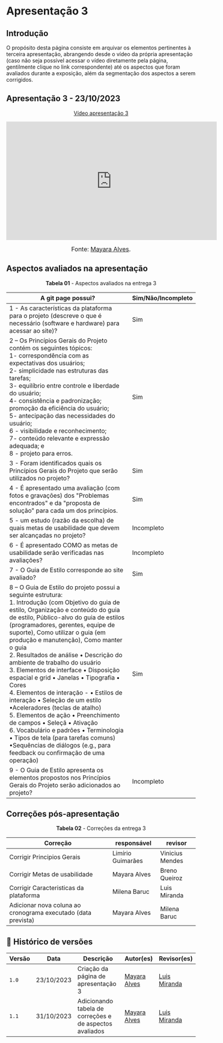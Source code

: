 # Apresentação 3

## Introdução

O propósito desta página consiste em arquivar os elementos pertinentes à terceira apresentação, abrangendo desde o vídeo da própria apresentação (caso não seja possível acessar o vídeo diretamente pela página, gentilmente clique no link correspondente) até os aspectos que foram avaliados durante a exposição, além da segmentação dos aspectos a serem corrigidos.

## Apresentação 3 - 23/10/2023

<p style="text-align: center"><a href="https://youtu.be/dz-av970OOI" target="blanket">Vídeo apresentação 3</a></p>

<p style="text-align: center"><iframe width="560" height="315" src="https://www.youtube.com/embed/dz-av970OOI?si=UVD38bPH_mv0brn1" title="YouTube video player" frameborder="0" allow="accelerometer; autoplay; clipboard-write; encrypted-media; gyroscope; picture-in-picture; web-share" allowfullscreen></iframe></p>

<font size="3"><p style="text-align: center">Fonte: [Mayara Alves](https://github/Mayara-tech).</p></font>

## Aspectos avaliados na apresentação

<p align="center"><b>Tabela 01</b> - Aspectos avaliados na entrega 3 </p>

A git page possui?  | Sim/Não/Incompleto
--------- | ------
1 - As características da plataforma para o projeto (descreve o que é necessário (software e hardware) para acessar ao site)? | Sim
2 –  Os Princípios Gerais do Projeto contém os seguintes tópicos:<br>1- correspondência com as expectativas dos usuários;<br>2- simplicidade nas estruturas das tarefas;<br>3- equilíbrio entre controle e liberdade do usuário;<br>4- consistência e padronização; promoção da eficiência do usuário;<br>5- antecipação das necessidades do usuário;<br>6 - visibilidade e reconhecimento;<br>7- conteúdo relevante e expressão adequada; e<br>8 - projeto para erros. | Sim
3 - Foram identificados quais os Princípios Gerais do Projeto que serão utilizados no projeto? | Sim
4 - É apresentado uma avaliação (com fotos e gravações) dos "Problemas encontrados" e da "proposta de solução" para cada um dos princípios. | Sim
5 - um estudo (razão da escolha) de quais metas de usabilidade que devem ser alcançadas no projeto? | Incompleto
6 - É apresentado COMO as metas de usabilidade serão verificadas nas avaliações?  | Incompleto
7 -  O Guia de Estilo corresponde ao site avaliado?  | Sim
8 – O Guia de Estilo do projeto possui a seguinte estrutura:<br> 1. Introdução (com Objetivo do guia de estilo, Organização e conteúdo do guia de estilo, Público-alvo do guia de estilos (programadores, gerentes, equipe de suporte), Como utilizar o guia (em produção e manutenção), Como manter o guia<br> 2. Resultados de análise • Descrição do ambiente de trabalho do usuário <br> 3. Elementos de interface • Disposição espacial e grid • Janelas • Tipografia • Cores <br> 4. Elementos de interação - • Estilos de interação • Seleção de um estilo •Aceleradores (teclas de atalho) <br> 5. Elementos de ação • Preenchimento de campos • Seleçã • Ativação<br> 6. Vocabulário e padrões • Terminologia • Tipos de tela (para tarefas comuns) •Sequências de diálogos (e.g., para feedback ou confirmação de uma operação) | Sim
9 - O Guia de Estilo apresenta os elementos propostos nos Princípios Gerais do Projeto serão adicionados ao projeto?| Incompleto

## Correções pós-apresentação
<p align="center"><b>Tabela 02</b> - Correções da entrega 3 </p>

Correção | responsável | revisor 
--------- | --------------- | ------
Corrigir Principios Gerais | Limírio Guimarães | Vinicius Mendes
Corrigir Metas de usabilidade| Mayara Alves | Breno Queiroz
Corrigir Caracteristicas da plataforma| Milena Baruc| Luis Miranda
Adicionar nova coluna ao cronograma executado (data prevista)| Mayara Alves| Milena Baruc

## 📑 Histórico de versões 

Versão  |   Data   | Descrição | Autor(es) | Revisor(es)
--------- | ------ | ------ | ---------- | ----------
`1.0` | 23/10/2023| Criação da página de apresentação 3 | [Mayara Alves](https://github.com/Mayara-tech) |[Luis Miranda](https://github.com/LuisMiranda10)|
`1.1` | 31/10/2023| Adicionando tabela de correções e de aspectos avaliados| [Mayara Alves](https://github.com/Mayara-tech) |[Luis Miranda](https://github.com/LuisMiranda10)|

